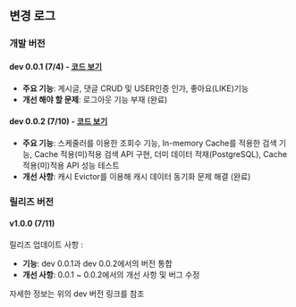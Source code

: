 ## 변경 로그

### 개발 버전

#### dev 0.0.1 (7/4) - [코드 보기](https://github.com/walkWithDog/WithDog/tree/dev-0.0.1)
- **주요 기능**: 게시글, 댓글 CRUD 및 USER인증 인가, 좋아요(LIKE)기능
- **개선 해야 할 문제**: 로그아웃 기능 부재 (완료)

#### dev 0.0.2 (7/10) - [코드 보기](https://github.com/walkWithDog/WithDog/tree/dev-0.0.2)
- **주요 기능**: 스케줄러를 이용한 조회수 기능, In-memory Cache를 적용한 검색 기능, Cache 적용(미)적용 검색 API 구현, 더미 데이터 적재(PostgreSQL), Cache 적용(미)적용 API 성능 테스트
- **개선 사항**: 캐시 Evictor를 이용해 캐시 데이터 동기화 문제 해결 (완료)

### 릴리즈 버전

#### v1.0.0 (7/11)
릴리즈 업데이트 사항 :
- **기능**: dev 0.0.1과 dev 0.0.2에서의 버전 통합
- **개선 사항**: 0.0.1 ~ 0.0.2에서의 개선 사항 및 버그 수정

자세한 정보는 위의 dev 버전 링크를 참조
